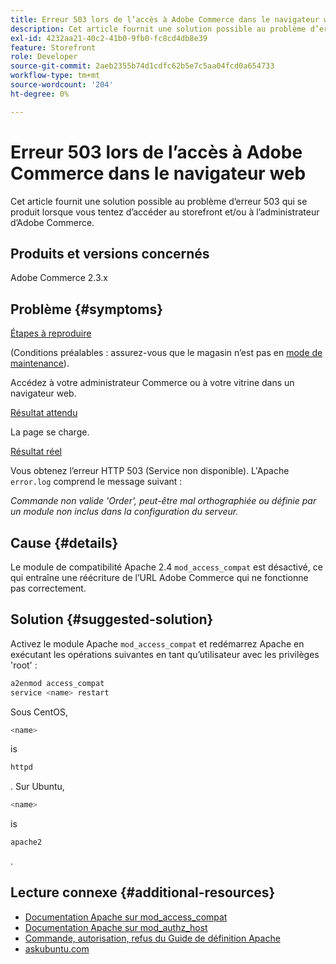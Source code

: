 ```yaml
---
title: Erreur 503 lors de l’accès à Adobe Commerce dans le navigateur web
description: Cet article fournit une solution possible au problème d’erreur 503 qui se produit lorsque vous tentez d’accéder au storefront et/ou à l’administrateur d’Adobe Commerce.
exl-id: 4232aa21-40c2-41b0-9fb0-fc8cd4db8e39
feature: Storefront
role: Developer
source-git-commit: 2aeb2355b74d1cdfc62b5e7c5aa04fcd0a654733
workflow-type: tm+mt
source-wordcount: '204'
ht-degree: 0%

---
```


# Erreur 503 lors de l’accès à Adobe Commerce dans le navigateur web

Cet article fournit une solution possible au problème d’erreur 503 qui se produit lorsque vous tentez d’accéder au storefront et/ou à l’administrateur d’Adobe Commerce.

## Produits et versions concernés

Adobe Commerce 2.3.x

## Problème {#symptoms}

<u>Étapes à reproduire</u>

(Conditions préalables : assurez-vous que le magasin n’est pas en [mode de maintenance](https://experienceleague.adobe.com/fr/docs/commerce-operations/configuration-guide/cli/set-mode#config-mode-show)).

Accédez à votre administrateur Commerce ou à votre vitrine dans un navigateur web.

<u>Résultat attendu</u>

La page se charge.

<u>Résultat réel</u>

Vous obtenez l’erreur HTTP 503 (Service non disponible). L&#39;Apache `error.log` comprend le message suivant :

*Commande non valide &#39;Order&#39;, peut-être mal orthographiée ou définie par un module non inclus dans la configuration du serveur.*

## Cause {#details}

Le module de compatibilité Apache 2.4 `mod_access_compat` est désactivé, ce qui entraîne une réécriture de l’URL Adobe Commerce qui ne fonctionne pas correctement.

## Solution {#suggested-solution}

Activez le module Apache `mod_access_compat` et redémarrez Apache en exécutant les opérations suivantes en tant qu’utilisateur avec les privilèges &#39;root&#39; :

```bash
a2enmod access_compat
service <name> restart
```

Sous CentOS,

```bash
<name>
```

is

```bash
httpd
```

. Sur Ubuntu,

```bash
<name>
```

is

```bash
apache2
```

.

## Lecture connexe {#additional-resources}

* [Documentation Apache sur mod\_access\_compat](https://httpd.apache.org/docs/current/mod/mod_access_compat.html)
* [Documentation Apache sur mod\_authz\_host](https://httpd.apache.org/docs/current/mod/mod_authz_host.html)
* [Commande, autorisation, refus du Guide de définition Apache](https://docstore.mik.ua/orelly/linux/apache/ch05_06.htm)
* [askubuntu.com](https://askubuntu.com/questions/335228/changes-in-apache-config-between-12-04-2-and-12-04-3-lts)
